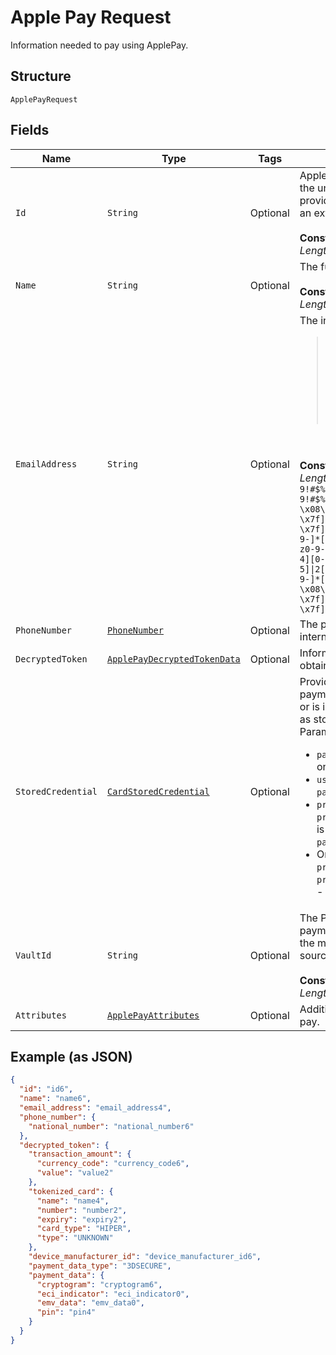 
# Apple Pay Request

Information needed to pay using ApplePay.

## Structure

`ApplePayRequest`

## Fields

| Name | Type | Tags | Description | Getter | Setter |
|  --- | --- | --- | --- | --- | --- |
| `Id` | `String` | Optional | ApplePay transaction identifier, this will be the unique identifier for this transaction provided by Apple. The pattern is defined by an external party and supports Unicode.<br><br>**Constraints**: *Minimum Length*: `1`, *Maximum Length*: `250`, *Pattern*: `^.*$` | String getId() | setId(String id) |
| `Name` | `String` | Optional | The full name representation like Mr J Smith.<br><br>**Constraints**: *Minimum Length*: `3`, *Maximum Length*: `300` | String getName() | setName(String name) |
| `EmailAddress` | `String` | Optional | The internationalized email address.<blockquote><strong>Note:</strong> Up to 64 characters are allowed before and 255 characters are allowed after the <code>@</code> sign. However, the generally accepted maximum length for an email address is 254 characters. The pattern verifies that an unquoted <code>@</code> sign exists.</blockquote><br><br>**Constraints**: *Minimum Length*: `3`, *Maximum Length*: `254`, *Pattern*: ``^(?:[A-Za-z0-9!#$%&'*+/=?^_`{\|}~-]+(?:\.[A-Za-z0-9!#$%&'*+/=?^_`{\|}~-]+)*\|"(?:[\x01-\x08\x0b\x0c\x0e-\x1f\x21\x23-\x5b\x5d-\x7f]\|\\[\x01-\x09\x0b\x0c\x0e-\x7f])*")@(?:(?:[A-Za-z0-9](?:[A-Za-z0-9-]*[A-Za-z0-9])?\.)+[A-Za-z0-9](?:[A-Za-z0-9-]*[A-Za-z0-9])?\|\[(?:(?:25[0-5]\|2[0-4][0-9]\|[01]?[0-9][0-9]?)\.){3}(?:25[0-5]\|2[0-4][0-9]\|[01]?[0-9][0-9]?\|[A-Za-z0-9-]*[A-Za-z0-9]:(?:[\x01-\x08\x0b\x0c\x0e-\x1f\x21-\x5a\x53-\x7f]\|\\[\x01-\x09\x0b\x0c\x0e-\x7f])+)\])$`` | String getEmailAddress() | setEmailAddress(String emailAddress) |
| `PhoneNumber` | [`PhoneNumber`](../../doc/models/phone-number.md) | Optional | The phone number in its canonical international [E.164 numbering plan format](https://www.itu.int/rec/T-REC-E.164/en). | PhoneNumber getPhoneNumber() | setPhoneNumber(PhoneNumber phoneNumber) |
| `DecryptedToken` | [`ApplePayDecryptedTokenData`](../../doc/models/apple-pay-decrypted-token-data.md) | Optional | Information about the Payment data obtained by decrypting Apple Pay token. | ApplePayDecryptedTokenData getDecryptedToken() | setDecryptedToken(ApplePayDecryptedTokenData decryptedToken) |
| `StoredCredential` | [`CardStoredCredential`](../../doc/models/card-stored-credential.md) | Optional | Provides additional details to process a payment using a `card` that has been stored or is intended to be stored (also referred to as stored_credential or card-on-file).<br/>Parameter compatibility:<br/><ul><li>`payment_type=ONE_TIME` is compatible only with `payment_initiator=CUSTOMER`.</li><li>`usage=FIRST` is compatible only with `payment_initiator=CUSTOMER`.</li><li>`previous_transaction_reference` or `previous_network_transaction_reference` is compatible only with `payment_initiator=MERCHANT`.</li><li>Only one of the parameters - `previous_transaction_reference` and `previous_network_transaction_reference` - can be present in the request.</li></ul> | CardStoredCredential getStoredCredential() | setStoredCredential(CardStoredCredential storedCredential) |
| `VaultId` | `String` | Optional | The PayPal-generated ID for the vaulted payment source. This ID should be stored on the merchant's server so the saved payment source can be used for future transactions.<br><br>**Constraints**: *Minimum Length*: `1`, *Maximum Length*: `255`, *Pattern*: `^[0-9a-zA-Z_-]+$` | String getVaultId() | setVaultId(String vaultId) |
| `Attributes` | [`ApplePayAttributes`](../../doc/models/apple-pay-attributes.md) | Optional | Additional attributes associated with apple pay. | ApplePayAttributes getAttributes() | setAttributes(ApplePayAttributes attributes) |

## Example (as JSON)

```json
{
  "id": "id6",
  "name": "name6",
  "email_address": "email_address4",
  "phone_number": {
    "national_number": "national_number6"
  },
  "decrypted_token": {
    "transaction_amount": {
      "currency_code": "currency_code6",
      "value": "value2"
    },
    "tokenized_card": {
      "name": "name4",
      "number": "number2",
      "expiry": "expiry2",
      "card_type": "HIPER",
      "type": "UNKNOWN"
    },
    "device_manufacturer_id": "device_manufacturer_id6",
    "payment_data_type": "3DSECURE",
    "payment_data": {
      "cryptogram": "cryptogram6",
      "eci_indicator": "eci_indicator0",
      "emv_data": "emv_data0",
      "pin": "pin4"
    }
  }
}
```

